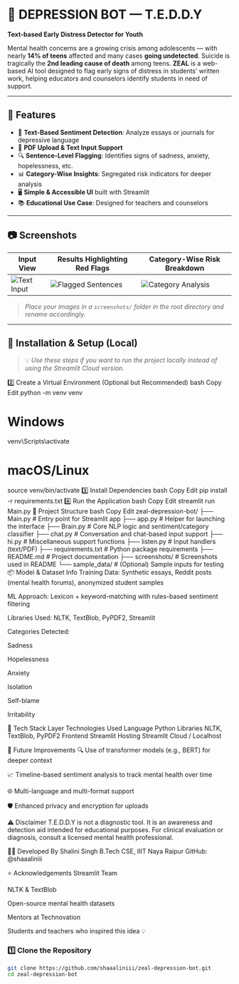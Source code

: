 # 🧠 DEPRESSION BOT — T.E.D.D.Y  
**Text-based Early Distress Detector for Youth**

Mental health concerns are a growing crisis among adolescents — with nearly **14% of teens** affected and many cases **going undetected**. Suicide is tragically the **2nd leading cause of death** among teens. **ZEAL** is a web-based AI tool designed to flag early signs of distress in students’ written work, helping educators and counselors identify students in need of support.

---

## 🚀 Features

- 📝 **Text-Based Sentiment Detection**: Analyze essays or journals for depressive language
- 📄 **PDF Upload & Text Input Support**
- 🔍 **Sentence-Level Flagging**: Identifies signs of sadness, anxiety, hopelessness, etc.
- 📊 **Category-Wise Insights**: Segregated risk indicators for deeper analysis
- 🖥️ **Simple & Accessible UI** built with Streamlit
- 📚 **Educational Use Case**: Designed for teachers and counselors

---

## 📷 Screenshots

| Input View | Results Highlighting Red Flags | Category-Wise Risk Breakdown |
|-----------|-------------------------------|-------------------------------|
| ![Text Input](screenshots/input_view.png) | ![Flagged Sentences](screenshots/flagged_output.png) | ![Category Analysis](screenshots/category_output.png) |

> _Place your images in a `screenshots/` folder in the root directory and rename accordingly._

---

## 🔧 Installation & Setup (Local)

> 💡 *Use these steps if you want to run the project locally instead of using the Streamlit Cloud version.*


2️⃣ Create a Virtual Environment (Optional but Recommended)
bash
Copy
Edit
python -m venv venv
# Windows
venv\Scripts\activate
# macOS/Linux
source venv/bin/activate
3️⃣ Install Dependencies
bash
Copy
Edit
pip install -r requirements.txt
4️⃣ Run the Application
bash
Copy
Edit
streamlit run Main.py
🧾 Project Structure
bash
Copy
Edit
zeal-depression-bot/
├── Main.py               # Entry point for Streamlit app
├── app.py                # Helper for launching the interface
├── Brain.py              # Core NLP logic and sentiment/category classifier
├── chat.py               # Conversation and chat-based input support
├── hi.py                 # Miscellaneous support functions
├── listen.py             # Input handlers (text/PDF)
├── requirements.txt      # Python package requirements
├── README.md             # Project documentation
├── screenshots/          # Screenshots used in README
└── sample_data/          # (Optional) Sample inputs for testing
📦 Model & Dataset Info
Training Data: Synthetic essays, Reddit posts (mental health forums), anonymized student samples

ML Approach: Lexicon + keyword-matching with rules-based sentiment filtering

Libraries Used: NLTK, TextBlob, PyPDF2, Streamlit

Categories Detected:

Sadness

Hopelessness

Anxiety

Isolation

Self-blame

Irritability

🧰 Tech Stack
Layer	Technologies Used
Language	Python
Libraries	NLTK, TextBlob, PyPDF2
Frontend	Streamlit
Hosting	Streamlit Cloud / Localhost

🔮 Future Improvements
🔍 Use of transformer models (e.g., BERT) for deeper context

📈 Timeline-based sentiment analysis to track mental health over time

🌐 Multi-language and multi-format support

🛡️ Enhanced privacy and encryption for uploads

⚠️ Disclaimer
T.E.D.D.Y is not a diagnostic tool. It is an awareness and detection aid intended for educational purposes. For clinical evaluation or diagnosis, consult a licensed mental health professional.

👩‍💻 Developed By
Shalini Singh
B.Tech CSE, IIIT Naya Raipur
GitHub: @shaaaliniii

⭐ Acknowledgements
Streamlit Team

NLTK & TextBlob

Open-source mental health datasets

Mentors at Technovation

Students and teachers who inspired this idea 💡

### 1️⃣ Clone the Repository

```bash
git clone https://github.com/shaaaliniii/zeal-depression-bot.git
cd zeal-depression-bot
